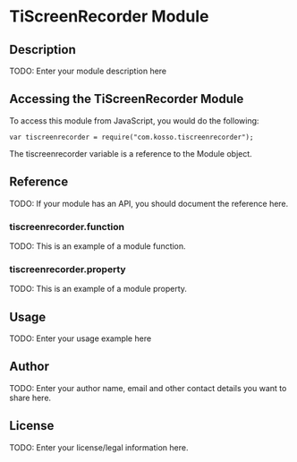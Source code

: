 # TiScreenRecorder Module

## Description

TODO: Enter your module description here

## Accessing the TiScreenRecorder Module

To access this module from JavaScript, you would do the following:

    var tiscreenrecorder = require("com.kosso.tiscreenrecorder");

The tiscreenrecorder variable is a reference to the Module object.

## Reference

TODO: If your module has an API, you should document
the reference here.

### tiscreenrecorder.function

TODO: This is an example of a module function.

### tiscreenrecorder.property

TODO: This is an example of a module property.

## Usage

TODO: Enter your usage example here

## Author

TODO: Enter your author name, email and other contact
details you want to share here.

## License

TODO: Enter your license/legal information here.
